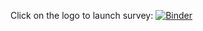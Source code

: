 Click on the logo to launch survey:
[![Binder](https://mybinder.org/badge_logo.svg)](https://mybinder.org/v2/gh/Baytro/Subjective-Evaluation/HEAD?labpath=MOS_Evaluation.ipynb)
